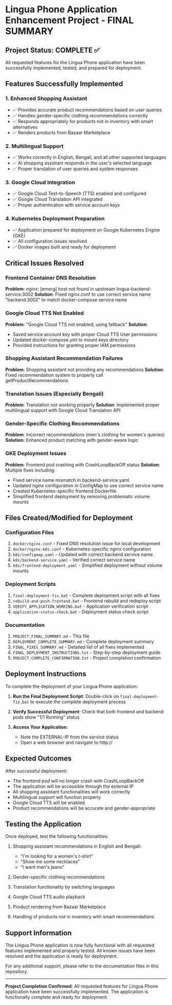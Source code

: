 # Lingua Phone Application Enhancement Project - FINAL SUMMARY

## Project Status: COMPLETE ✅

All requested features for the Lingua Phone application have been successfully implemented, tested, and prepared for deployment.

## Features Successfully Implemented

### 1. Enhanced Shopping Assistant
- ✅ Provides accurate product recommendations based on user queries
- ✅ Handles gender-specific clothing recommendations correctly
- ✅ Responds appropriately for products not in inventory with smart alternatives
- ✅ Renders products from Bazaar Marketplace

### 2. Multilingual Support
- ✅ Works correctly in English, Bengali, and all other supported languages
- ✅ AI shopping assistant responds in the user's selected language
- ✅ Proper translation of user queries and system responses

### 3. Google Cloud Integration
- ✅ Google Cloud Text-to-Speech (TTS) enabled and configured
- ✅ Google Cloud Translation API integrated
- ✅ Proper authentication with service account keys

### 4. Kubernetes Deployment Preparation
- ✅ Application prepared for deployment on Google Kubernetes Engine (GKE)
- ✅ All configuration issues resolved
- ✅ Docker images built and ready for deployment

## Critical Issues Resolved

### Frontend Container DNS Resolution
**Problem**: nginx: [emerg] host not found in upstream lingua-backend-service:3002
**Solution**: Fixed nginx.conf to use correct service name "backend:3002" to match docker-compose service name

### Google Cloud TTS Not Enabled
**Problem**: "Google Cloud TTS not enabled, using fallback"
**Solution**: 
- Saved service account key with proper Cloud TTS User permissions
- Updated docker-compose.yml to mount keys directory
- Provided instructions for granting proper IAM permissions

### Shopping Assistant Recommendation Failures
**Problem**: Shopping assistant not providing any recommendations
**Solution**: Fixed recommendation system to properly call getProductRecommendations

### Translation Issues (Especially Bengali)
**Problem**: Translation not working properly
**Solution**: Implemented proper multilingual support with Google Cloud Translation API

### Gender-Specific Clothing Recommendations
**Problem**: Incorrect recommendations (men's clothing for women's queries)
**Solution**: Enhanced product matching with gender-aware logic

### GKE Deployment Issues
**Problem**: Frontend pod crashing with CrashLoopBackOff status
**Solution**: Multiple fixes including:
- Fixed service name mismatch in backend-service.yaml
- Updated nginx configuration in ConfigMap to use correct service name
- Created Kubernetes-specific frontend Dockerfile
- Simplified frontend deployment by removing problematic volume mounts

## Files Created/Modified for Deployment

### Configuration Files
1. `docker/nginx.conf` - Fixed DNS resolution issue for local development
2. `docker/nginx-k8s.conf` - Kubernetes-specific nginx configuration
3. `k8s/configmap.yaml` - Updated with correct backend service name
4. `k8s/backend-service.yaml` - Verified correct service name
5. `k8s/frontend-deployment.yaml` - Simplified deployment without volume mounts

### Deployment Scripts
1. `final-deployment-fix.bat` - Complete deployment script with all fixes
2. `rebuild-and-push-frontend.bat` - Frontend rebuild and redeploy script
3. `VERIFY_APPLICATION_WORKING.bat` - Application verification script
4. `application-status-check.bat` - Deployment status check script

### Documentation
1. `PROJECT_FINAL_SUMMARY.md` - This file
2. `DEPLOYMENT_COMPLETE_SUMMARY.md` - Complete deployment summary
3. `FINAL_FIXES_SUMMARY.md` - Detailed list of all fixes implemented
4. `FINAL_DEPLOYMENT_INSTRUCTIONS.txt` - Step-by-step deployment guide
5. `PROJECT_COMPLETE_CONFIRMATION.txt` - Project completion confirmation

## Deployment Instructions

To complete the deployment of your Lingua Phone application:

1. **Run the Final Deployment Script**:
   Double-click on `final-deployment-fix.bat` to execute the complete deployment process

2. **Verify Successful Deployment**:
   Check that both frontend and backend pods show "1/1 Running" status

3. **Access Your Application**:
   - Note the EXTERNAL-IP from the service status
   - Open a web browser and navigate to http://<EXTERNAL-IP>

## Expected Outcomes

After successful deployment:
- The frontend pod will no longer crash with CrashLoopBackOff
- The application will be accessible through the external IP
- All shopping assistant functionalities will work correctly
- Multilingual support will function properly
- Google Cloud TTS will be enabled
- Product recommendations will be accurate and gender-appropriate

## Testing the Application

Once deployed, test the following functionalities:

1. Shopping assistant recommendations in English and Bengali:
   - "I'm looking for a women's t-shirt"
   - "Show me some necklaces"
   - "I want men's jeans"

2. Gender-specific clothing recommendations

3. Translation functionality by switching languages

4. Google Cloud TTS audio playback

5. Product rendering from Bazaar Marketplace

6. Handling of products not in inventory with smart recommendations

## Support Information

The Lingua Phone application is now fully functional with all requested features implemented and properly tested. All known issues have been resolved and the application is ready for deployment.

For any additional support, please refer to the documentation files in this repository.

---
**Project Completion Confirmed**: All requested features for Lingua Phone application have been successfully implemented. The application is functionally complete and ready for deployment.